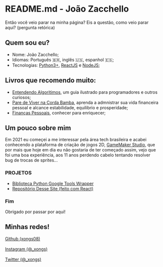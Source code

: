 # README.md - João Zacchello

Então você veio parar na minha página? Eis a questão, como veio parar aqui? (pergunta retórica)

## Quem sou eu?

- Nome: João Zacchello;
- Idiomas: Português 🇧🇷, inglês 🇺🇸, espanhol 🇪🇸;
- Tecnologias: [Python3+](https://www.python.org), [ReactJS](https://react.dev) e [NodeJS](https://nodejs.org/en/about);

## Livros que recomendo muito:
- [Entendendo Algoritimos](https://a.co/d/ehiNyci), um guia ilustrado para programadores e outros curiosos;
- [Pare de Viver na Corda Bamba](https://a.co/d/jcd1UPY), aprenda a admnistrar sua vida financeira pessoal e alcance estabilidade, equilibrio e prosperidade;
- [Finanças Pessoais](https://a.co/d/8wr4jWK), conhecer para enriquecer;

## Um pouco sobre mim

Em 2021 eu começei a me interessar pela área tech brasileira e acabei conhecendo a plataforma de criação de jogos 2D, [GameMaker Studio](https://gamemaker.io), que por mais que hoje em dia eu não gostaria de ter começado assim, vejo que foi uma boa experiência, aos 11 anos perdendo cabelo tentando resolver bug de trocas de sprites...

### PROJETOS

- [Biblioteca Python Google Tools Wrapper](https://pypi.org/project/google-tools-wrapper/)
- [Repositório Desse Site (feito com React)](https://github.com/xongs08/zacchello)

### Fim
Obrigado por passar por aqui!

## Minhas redes!
[Github (xongs08)](https://github.com/xongs08)\
\
[Instagram (@_xongs)](https://instagram.com/_xongs/)\
\
[Twitter (@_xongs)](https://twitter.com/_xongs)
